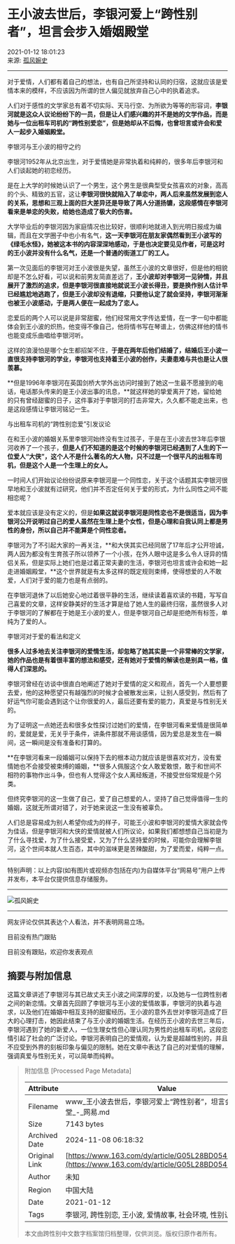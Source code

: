 # 王小波去世后，李银河爱上“跨性别者”，坦言会步入婚姻殿堂

2021-01-12 18:01:23  
来源: [孤风婉史](https://www.163.com/dy/media/T1594461644249.html)

---

对于爱情，人们都有着自己的想法，也有自己所坚持和认同的归宿，这就应该是爱情本来的模样，不应该因为所谓的世人偏见就放弃自己心中的执着追求。

人们对于感性的文学家总有着不切实际、天马行空、为所欲为等等的形容词，**李银河就是这众人议论纷纷下的一员，但是让人们感兴趣的并不是她的文学作品，而是她与一位出租车司机的“跨性别爱恋”，但是她却从不后悔，也曾坦言或许会和爱人一起步入婚姻殿堂。**

李银河与王小波的相守之约

李银河1952年从北京出生，对于爱情她是非常执着和纯粹的，很多年后李银河和人们谈起她的初恋经历。

是在上大学的时候她认识了一个男生，这个男生是很典型受女孩喜欢的对象，高高的个头、精致的五官，这让**李银河很快就陷入了单恋中，两人后来虽然发展到恋人的关系，思想和三观上面的巨大差异还是导致了两人分道扬镳，这段感情在李银河看来是单恋的失败，给她也造成了极大的伤害。**

大学毕业后的李银河因为家庭情况也比较好，很顺利地就进入到光明日报成为编辑，而且在文学圈子中也小有名气，**这一天李银河在朋友家偶然看到王小波写的《绿毛水怪》，她被这本书的内容深深地感动，于是也决定要见见作者，可是这时的王小波并没有什么名气，还是一个普通的街道工厂的工人。**

第一次见面后的李银河对王小波很是失望，虽然王小波的文章很好，但是他的相貌却是不怎么好看，可以说和前男友简直差远了，**王小波却对李银河一见钟情，并且展开了激烈的追求，但是李银河很直接地就说王小波长得丑，要是换作别人估计早已经尴尬地逃跑了，但是王小波却没有退缩，只要他认定了就会坚持，李银河渐渐也被王小波感动，于是两人便在一起成为了恋人。**

恋爱后的两个人可以说是非常甜蜜，他们经常用文字传达爱情，在一字一句中都能体会到王小波的炽热，他变得不像自己，他将情书写在琴谱上，仿佛这样他的情书也能变成乐曲唱给李银河听。

这样的浪漫怕是哪个女生都招架不住，**于是在两年后他们结婚了，结婚后王小波一直很支持李银河的学业，李银河也支持着王小波的创作，夫妻患难与共也是让人很羡慕。**

**但是1996年李银河在英国剑桥大学外出访问时接到了她这一生最不愿接到的电话，电话那头传来的是王小波出事的讯息，**就这样她的挚爱离开了她，留给她的只有曾经甜蜜的日子，这件事对于李银河的打击非常大，久久都不能走出来，也是这段感情让李银河铭记一生。

与出租车司机的“跨性别恋爱”引发议论

在和王小波的婚姻关系里李银河始终没有生过孩子，于是在王小波去世3年后李银河收养了一个孩子，**但是人们不知道的是这个时候的李银河已经遇到了人生的下一位爱人“大侠”，这个人不是什么著名的大人物，只不过是一个很平凡的出租车司机，但是这个人是一个生理上的女人。**

一时间人们开始议论纷纷说原来李银河是一个同性恋，关于这个话题其实李银河很早地和王小波就有过研究，他们并不否定任何关于爱的形式，为什么同性之间不能相恋呢？

爱本就应该是没有定义的，但是**如果这就说李银河是同性恋也不是很适当，因为李银河公开说明过自己的爱人虽然在生理上是个女性，但是心理和自我认同上都是男性的身份，所以自己并不能算是个同性恋者。**

李银河为了不引起大家的一再关注，**和大侠其实已经同居了17年后才公开坦诚，两人因为都没有生育孩子所以领养了一个小孩，在外人眼中这是多么令人讶异的情侣关系，但是实际上她们也是过着正常夫妻的生活，李银河也坦言或许会和她一起走进婚姻殿堂，**这个世界就是有太多这样的既定规则束缚，使得想爱的人不敢爱，人们对于爱的能力也是有点弱的。

在李银河退休了以后她安心地过着很平静的生活，继续读着喜欢读的书籍，写写自己喜爱的文章，这样安静美好的生活才算是给了她人生的最终归宿，虽然很多人对于李银河的了解都在于她是王小波的爱人，但是李银河自己却是拒绝所有标签，单纯为了爱的人。

李银河对于爱的看法和定义

**很多人过多地去关注李银河的爱情生活，却忽略了她其实是一个非常棒的文学家，她的作品也是有着很丰富的想法和感受，还有她对于爱情的解读也是别具一格，值得人们深思的。**

李银河曾经在访谈中很直白地阐述了她对于爱情的定义和观点，首先一个人要想要去爱，他的这种愿望只有越强烈的时候才会被散发出来，让别人感受到，然后有了好运气你可能会遇到这个让你很爱的人，最后还要有爱的能力，真爱是与性别无关的。

为了证明这一点她还去和很多女性探讨过她们的爱情，在李银河看来爱情是很简单的，爱就是爱，无关乎于条件，讲条件那就不用谈感情，因为爱总是发生在一瞬间，这一瞬间是没有准备和打算的。

**在李银河看来一段婚姻可以保持下去的根本动力就应该是很喜欢对方，没有爱情她也不会接受被束缚的婚姻，**很多人佩服这个女人敢爱敢恨，敢于和世间不相符的事物作出斗争，但也有人觉得这个女人离经叛道，不接受世俗常规是个另类。

但终究李银河的这一生做了自己，爱了自己想爱的人，坚持了自己觉得值得一生的婚姻，这就无所谓对错了，对于她来说这一生没有被辜负。

人们总是容易成为别人希望你成为的样子，可能王小波和李银河的爱情大家就会传为佳话，但是李银河和大侠的爱情就被人们所议论，如果我们都想想自己当初是为了什么寻找爱，为了什么接受爱，又为了什么坚持爱的时候，可能你会理解李银河，这个世间本就人生百态，其中的滋味更是苦辣酸甜，为了爱而爱，纯粹一点。

---

特别声明：以上内容(如有图片或视频亦包括在内)为自媒体平台“网易号”用户上传并发布，本平台仅提供信息存储服务。

---

![孤风婉史](https://nimg.ws.126.net/?url=http://dingyue.ws.126.net/2020/0711/2dbcf929j00qdaueg000kc000ad00adm.jpg&thumbnail=160y160&quality=80&type=jpg)

---

网友评论仅供其表达个人看法，并不表明网易立场。

目前没有热门跟贴

目前没有跟贴，欢迎你发表观点

## 摘要与附加信息

<!-- tcd_abstract -->
这篇文章讲述了李银河与其已故丈夫王小波之间深厚的爱，以及她与一位跨性别者之间的新恋情。文章首先回顾了李银河与王小波的爱情故事，李银河的执着与追求，以及他们在婚姻中相互支持的甜蜜经历。王小波的意外去世对李银河造成了巨大的心理打击，她因此结束了与王小波的婚姻生活。在经历王小波的去世三年后，李银河遇到了她的新爱人，一位生理女性但心理认同为男性的出租车司机，这段恋情引起了社会的广泛讨论。李银河表明自己的爱情观，认为爱是超越性别的，并且不应受到外界的刻板印象与偏见的限制。她在文章中表达了自己的对爱情的理解，强调真爱与性别无关，可以简单而纯粹。
<!-- tcd_abstract_end -->

> 附加信息 [Processed Page Metadata]
>
> | Attribute       | Value                                  |
> |-----------------|----------------------------------------|
> | Filename        | www_王小波去世后，李银河爱上“跨性别者”，坦言会步入婚姻殿堂_-_网易.md                             |
> | Size            | 7143 bytes                           |
> | Archived Date   | 2024-11-08 06:18:32                             |
> | Original Link   | [https://www.163.com/dy/article/G05L28BD0543L1LU.html](https://www.163.com/dy/article/G05L28BD0543L1LU.html)                       |
> | Author          | 未知                               |
> | Region          | 中国大陆                               |
> | Date            | 2021-01-12                                 |
> | Tags            | 李银河, 跨性别恋, 王小波, 爱情故事, 社会环境, 性别认同                                 |
>
> 本文由跨性别中文数字档案馆归档整理，仅供浏览。版权归原作者所有。
>